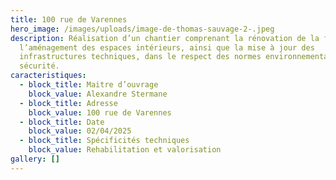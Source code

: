 ```yaml
---
title: 100 rue de Varennes
hero_image: /images/uploads/image-de-thomas-sauvage-2-.jpeg
description: Réalisation d’un chantier comprenant la rénovation de la façade,
  l’aménagement des espaces intérieurs, ainsi que la mise à jour des
  infrastructures techniques, dans le respect des normes environnementales et de
  sécurité.
caracteristiques:
  - block_title: Maitre d’ouvrage
    block_value: Alexandre Stermane
  - block_title: Adresse
    block_value: 100 rue de Varennes
  - block_title: Date
    block_value: 02/04/2025
  - block_title: Spécificités techniques
    block_value: Rehabilitation et valorisation
gallery: []
---
```

